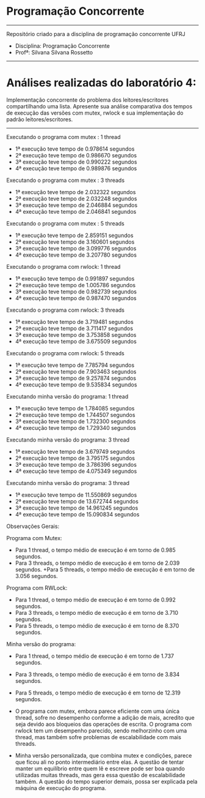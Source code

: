 # Programação Concorrente
----------------------------------------------------------------------------------------------------------------------------------------
Repositório criado para a disciplina de programação concorrente UFRJ 
+ Disciplina: Programação Concorrente
+ Profª: Silvana Silvana Rossetto

----------------------------------------------------------------------------------------------------------------------------------------
# Análises realizadas do laboratório 4:
Implementação concorrente do problema dos leitores/escritores compartilhando uma lista.
Apresente sua análise comparativa dos tempos de execução das versões com mutex, rwlock e sua implementação do padrão leitores/escritores.

----------------------------------------------------------------------------------------------------------------------------------------
Executando o programa com mutex : 1 thread 
+ 1ª execução teve tempo de 0.978614 segundos
+ 2ª execução teve tempo de  0.986670 segundos
+ 3ª execução teve tempo de 0.990222 segundos
+ 4ª execução teve tempo de 0.989876 segundos

Executando o programa com mutex : 3 threads
+ 1ª execução teve tempo de  2.032322 segundos
+ 2ª execução teve tempo de  2.032248 segundos
+ 3ª execução teve tempo de 2.046884 segundos
+ 4ª execução teve tempo de 2.046841 segundos

Executando o programa com mutex : 5 threads 
+ 1ª execução teve tempo de  2.859151 segundos
+ 2ª execução teve tempo de  3.160601 segundos
+ 3ª execução teve tempo de 3.099776 segundos
+ 4ª execução teve tempo de 3.207780 segundos

Executando o programa com rwlock: 1 thread
+ 1ª execução teve tempo de  0.991897 segundos
+ 2ª execução teve tempo de  1.005786 segundos
+ 3ª execução teve tempo de 0.982739 segundos
+ 4ª execução teve tempo de 0.987470 segundos

Executando o programa com rwlock: 3 threads
+ 1ª execução teve tempo de  3.719481 segundos
+ 2ª execução teve tempo de  3.711417 segundos
+ 3ª execução teve tempo de 3.753858 segundos
+ 4ª execução teve tempo de 3.675509 segundos

Executando o programa com rwlock: 5 threads
+ 1ª execução teve tempo de  7.785794 segundos
+ 2ª execução teve tempo de  7.903463 segundos
+ 3ª execução teve tempo de 9.257874 segundos
+ 4ª execução teve tempo de 9.535834 segundos

Executando minha versão do programa: 1 thread
+ 1ª execução teve tempo de  1.784085 segundos
+ 2ª execução teve tempo de  1.744507 segundos
+ 3ª execução teve tempo de  1.732300 segundos
+ 4ª execução teve tempo de 1.729340 segundos

Executando minha versão do programa: 3 thread
+ 1ª execução teve tempo de  3.679749 segundos
+ 2ª execução teve tempo de  3.795175 segundos
+ 3ª execução teve tempo de  3.786396 segundos
+ 4ª execução teve tempo de 4.075349 segundos

Executando minha versão do programa: 3 thread
+ 1ª execução teve tempo de  11.550869 segundos
+ 2ª execução teve tempo de 13.672744 segundos
+ 3ª execução teve tempo de  14.961245 segundos
+ 4ª execução teve tempo de 15.090834 segundos

 Observações Gerais:

Programa com Mutex:
+ Para 1 thread, o tempo médio de execução é em torno de 0.985 segundos.
+ Para 3 threads, o tempo médio de execução é em torno de 2.039 segundos.
+Para 5 threads, o tempo médio de execução é em torno de 3.056 segundos.

Programa com RWLock:
+ Para 1 thread, o tempo médio de execução é em torno de 0.992 segundos.
+ Para 3 threads, o tempo médio de execução é em torno de 3.710 segundos.
+ Para 5 threads, o tempo médio de execução é em torno de 8.370 segundos.

Minha versão do programa:
+ Para 1 thread, o tempo médio de execução é em torno de 1.737 segundos.
+ Para 3 threads, o tempo médio de execução é em torno de 3.834 segundos.
+ Para 5 threads, o tempo médio de execução é em torno de 12.319 segundos.

+ O programa com mutex, embora parece eficiente com uma única thread, sofre no desempenho conforme a adição de mais, acredito que seja devido aos bloqueios das operações de escrita. O programa com rwlock tem um desempenho parecido, sendo melhorzinho com uma thread, mas também sofre problemas de escalabilidade com mais threads.

+ Minha versão personalizada, que combina mutex e condições, parece que ficou ali no ponto intermediário entre elas. A questão de tentar manter um equilíbrio entre quem lê e escreve pode ser boa quando utilizadas muitas threads, mas gera essa questão de escalabilidade também.
A questão do tempo superior demais, possa ser explicada pela máquina de execução do programa.

  



